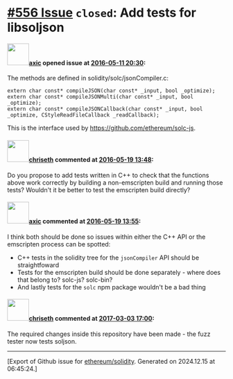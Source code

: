 # [\#556 Issue](https://github.com/ethereum/solidity/issues/556) `closed`: Add tests for libsoljson

#### <img src="https://avatars.githubusercontent.com/u/20340?v=4" width="50">[axic](https://github.com/axic) opened issue at [2016-05-11 20:30](https://github.com/ethereum/solidity/issues/556):

The methods are defined in solidity/solc/jsonCompiler.c:

```
extern char const* compileJSON(char const* _input, bool _optimize);
extern char const* compileJSONMulti(char const* _input, bool _optimize);
extern char const* compileJSONCallback(char const* _input, bool _optimize, CStyleReadFileCallback _readCallback);
```

This is the interface used by https://github.com/ethereum/solc-js.


#### <img src="https://avatars.githubusercontent.com/u/9073706?v=4" width="50">[chriseth](https://github.com/chriseth) commented at [2016-05-19 13:48](https://github.com/ethereum/solidity/issues/556#issuecomment-220329280):

Do you propose to add tests written in C++ to check that the functions above work correctly by building a non-emscripten build and running those tests?
Wouldn't it be better to test the emscripten build directly?

#### <img src="https://avatars.githubusercontent.com/u/20340?v=4" width="50">[axic](https://github.com/axic) commented at [2016-05-19 13:55](https://github.com/ethereum/solidity/issues/556#issuecomment-220331292):

I think both should be done so issues within either the C++ API or the emscripten process can be spotted:
- C++ tests in the solidity tree for the `jsonCompiler` API should be straightfoward
- Tests for the emscripten build should be done separately - where does that belong to? solc-js? solc-bin?
- And lastly tests for the `solc` npm package wouldn't be a bad thing

#### <img src="https://avatars.githubusercontent.com/u/9073706?v=4" width="50">[chriseth](https://github.com/chriseth) commented at [2017-03-03 17:00](https://github.com/ethereum/solidity/issues/556#issuecomment-284009579):

The required changes inside this repository have been made - the fuzz tester now tests soljson.


-------------------------------------------------------------------------------



[Export of Github issue for [ethereum/solidity](https://github.com/ethereum/solidity). Generated on 2024.12.15 at 06:45:24.]
